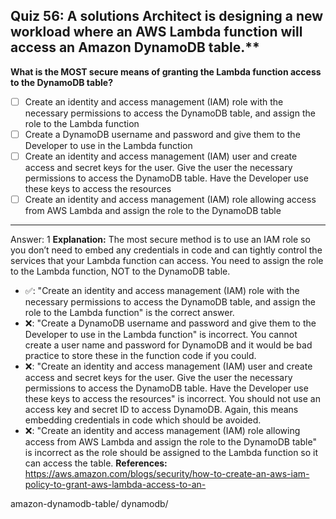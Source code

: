 ## Quiz 56: A solutions Architect is designing a new workload where an AWS Lambda function will access an Amazon DynamoDB table.**

**What is the MOST secure means of granting the Lambda function access to the DynamoDB table?**

- [ ] Create an identity and access management (IAM) role with the necessary permissions to access the DynamoDB table, and assign the role to the Lambda function
- [ ] Create a DynamoDB username and password and give them to the Developer to use in the Lambda function
- [ ] Create an identity and access management (IAM) user and create access and secret keys for the user. Give the user the necessary permissions to access the DynamoDB table. Have the Developer use these keys to access the resources
- [ ] Create an identity and access management (IAM) role allowing access from AWS Lambda and assign the role to the DynamoDB table

----
Answer: 1
**Explanation:**
The most secure method is to use an IAM role so you don’t need to embed any credentials in code and can tightly control the services that your Lambda function can access. You need to assign the role to the Lambda function, NOT to the DynamoDB table.

- ✅: "Create an identity and access management (IAM) role with the necessary permissions to access the DynamoDB table, and assign the role to the Lambda function" is the correct answer.
- ❌: "Create a DynamoDB username and password and give them to the Developer to use in the Lambda function" is incorrect. You cannot create a user name and password for DynamoDB and it would be bad practice to store these in the function code if you could.
- ❌: "Create an identity and access management (IAM) user and create access and secret keys for the user. Give the user the necessary permissions to access the DynamoDB table. Have the Developer use these keys to access the resources" is incorrect. You should not use an access key and secret ID to access DynamoDB. Again, this means embedding credentials in code which should be avoided.
- ❌: "Create an identity and access management (IAM) role allowing access from AWS Lambda and assign the role to the DynamoDB table" is incorrect as the role should be assigned to the Lambda function so it can access the table.
  **References:**
  https://aws.amazon.com/blogs/security/how-to-create-an-aws-iam-policy-to-grant-aws-lambda-access-to-an-

amazon-dynamodb-table/ dynamodb/
